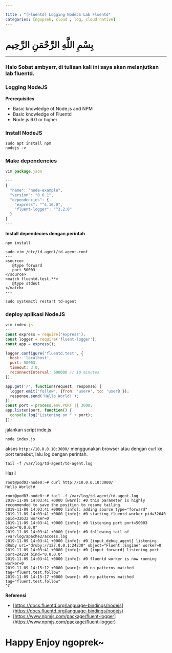 ```yaml
---

title : "[Fluentd] Logging NodeJS Lab Fluentd"
categories: [ngoprek, cloud , log, cloud native]
---
```

# بِسْمِ اللَّهِ الرَّحْمَنِ الرَّحِيم
---

### Halo Sobat ambyarr, di tulisan kali ini saya akan melanjutkan lab fluentd.

### Logging NodeJS

**Prerequisites**
* Basic knowledge of Node.js and NPM
* Basic knowledge of Fluentd
* Node.js 6.0 or higher

### Install NodeJS
```shell
sudo apt install npm
nodejs -v
```
### Make dependencies
```javascript
vim package.json

---
{
  "name": "node-example",
  "version": "0.0.1",
  "dependencies": {
    "express": "^4.16.0",
    "fluent-logger": "^3.2.0"
  }
}
---
```
**Install dependecies dengan perintah**
```shell
npm install
```

```shell
sudo vim /etc/td-agent/td-agent.conf
---
<source>
   @type forward
   port 50003
</source>
<match fluentd.test.**>
   @type stdout
</match>
---

sudo systemctl restart td-agent
```
### deploy aplikasi NodeJS

```javascript
vim index.js
---
const express = require('express');
const logger = require('fluent-logger');
const app = express();

logger.configure('fluentd.test', {
  host: 'localhost',
  port: 50003,
  timeout: 3.0,
  reconnectInterval: 600000 // 10 minutes
});

app.get('/', function(request, response) {
  logger.emit('follow', {from: 'userA', to: 'userB'});
  response.send('Hello World!');
});
const port = process.env.PORT || 3000;
app.listen(port, function() {
  console.log("Listening on " + port);
});
```

jalankan script inde.js
```shell
node index.js
```

akses `http://10.0.0.10:3000/` menggunakan browser atau dengan curl ke port tersebut,
lalu log dengan perintah.
```shell
tail -f /var/log/td-agent/td-agent.log
```
Hasil
```shell
root@pod03-node0:~# curl http://10.0.0.10:3000/
Hello World!# 

root@pod03-node0:~# tail -f /var/log/td-agent/td-agent.log
2019-11-09 14:03:41 +0000 [warn]: #0 this parameter is highly recommended to save the position to resume tailing.
2019-11-09 14:03:41 +0000 [info]: adding source type="forward"
2019-11-09 14:03:41 +0000 [info]: #0 starting fluentd worker pid=32640 ppid=32632 worker=0
2019-11-09 14:03:41 +0000 [info]: #0 listening port port=50003 bind="0.0.0.0"
2019-11-09 14:03:41 +0000 [info]: #0 following tail of /var/log/apache2/access.log
2019-11-09 14:03:41 +0000 [info]: #0 [input_debug_agent] listening dRuby uri="druby://127.0.0.1:24230" object="Fluent::Engine" worker=0
2019-11-09 14:03:41 +0000 [info]: #0 [input_forward] listening port port=24224 bind="0.0.0.0"
2019-11-09 14:03:41 +0000 [info]: #0 fluentd worker is now running worker=0
2019-11-09 14:15:12 +0000 [warn]: #0 no patterns matched tag="fluent.test.follow"
2019-11-09 14:15:17 +0000 [warn]: #0 no patterns matched tag="fluent.test.follow"
^C
```

**Referensi**
* [https://docs.fluentd.org/language-bindings/nodejs](https://docs.fluentd.org/language-bindings/nodejs)
* [https://www.npmjs.com/package/fluent-logger](https://www.npmjs.com/package/fluent-logger)
# Happy Enjoy ngoprek~

